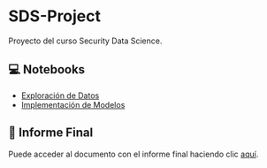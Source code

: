 # SDS-Project
Proyecto del curso Security Data Science.

## 💻 Notebooks
* [Exploración de Datos](https://github.com/FerEsq/SDS-Project/blob/main/eda.ipynb)
* [Implementación de Modelos](https://github.com/FerEsq/SDS-Project/blob/main/model.ipynb)

## 📄 Informe Final
Puede acceder al documento con el informe final haciendo clic [aquí](https://github.com/FerEsq/SDS-Project/blob/main/InformeFinal.pdf).
